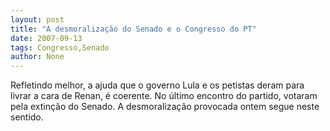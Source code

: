 ```yaml
---
layout: post
title: "A desmoralização do Senado e o Congresso do PT"
date: 2007-09-13
tags: Congresso,Senado
author: None
---
```


Refletindo melhor, a ajuda que o governo Lula e os petistas deram para livrar a cara de Renan, &eacute; coerente. No &uacute;ltimo encontro do partido, votaram pela extin&ccedil;&atilde;o do Senado. A desmoraliza&ccedil;&atilde;o provocada ontem segue neste sentido.
 